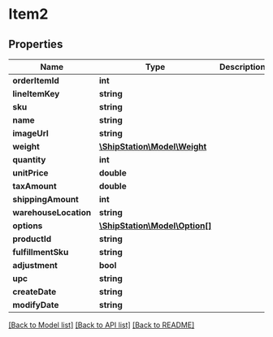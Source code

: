 # Item2

## Properties
Name | Type | Description | Notes
------------ | ------------- | ------------- | -------------
**orderItemId** | **int** |  | 
**lineItemKey** | **string** |  | 
**sku** | **string** |  | 
**name** | **string** |  | 
**imageUrl** | **string** |  | [optional] 
**weight** | [**\ShipStation\Model\Weight**](Weight.md) |  | 
**quantity** | **int** |  | 
**unitPrice** | **double** |  | 
**taxAmount** | **double** |  | 
**shippingAmount** | **int** |  | 
**warehouseLocation** | **string** |  | 
**options** | [**\ShipStation\Model\Option[]**](Option.md) |  | 
**productId** | **string** |  | [optional] 
**fulfillmentSku** | **string** |  | [optional] 
**adjustment** | **bool** |  | 
**upc** | **string** |  | 
**createDate** | **string** |  | 
**modifyDate** | **string** |  | 

[[Back to Model list]](../README.md#documentation-for-models) [[Back to API list]](../README.md#documentation-for-api-endpoints) [[Back to README]](../README.md)


